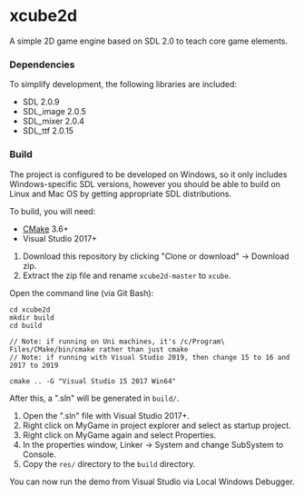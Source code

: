 xcube2d
=======

A simple 2D game engine based on SDL 2.0 to teach core game elements.

### Dependencies

To simplify development, the following libraries are included:

* SDL 2.0.9
* SDL_image 2.0.5
* SDL_mixer 2.0.4
* SDL_ttf 2.0.15

### Build

The project is configured to be developed on Windows, so it only includes Windows-specific SDL versions, however you should be able to build on Linux and Mac OS by getting appropriate SDL distributions.

To build, you will need:

* [CMake](https://cmake.org/) 3.6+
* Visual Studio 2017+

1. Download this repository by clicking "Clone or download" -> Download zip.
2. Extract the zip file and rename `xcube2d-master` to `xcube`.

Open the command line (via Git Bash):

```
cd xcube2d
mkdir build
cd build

// Note: if running on Uni machines, it's /c/Program\ Files/CMake/bin/cmake rather than just cmake
// Note: if running with Visual Studio 2019, then change 15 to 16 and 2017 to 2019

cmake .. -G "Visual Studio 15 2017 Win64"

```

After this, a ".sln" will be generated in `build/`.

1. Open the ".sln" file with Visual Studio 2017+.
2. Right click on MyGame in project explorer and select as startup project.
3. Right click on MyGame again and select Properties.
4. In the properties window, Linker -> System and change SubSystem to Console.
5. Copy the `res/` directory to the `build` directory.

You can now run the demo from Visual Studio via Local Windows Debugger.